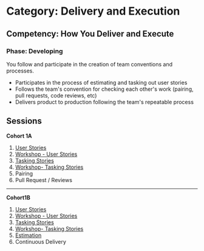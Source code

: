 # Category: Delivery and Execution
## Competency: How You Deliver and Execute
### Phase: Developing

You follow and participate in the creation of team conventions and processes.
- Participates in the process of estimating and tasking out user stories
- Follows the team's convention for checking each other's work (pairing, pull requests, code reviews, etc)
- Delivers product to production following the team's repeatable process

## Sessions

**Cohort 1A**
1. [User Stories](user_stories.md)
2. [Workshop - User Stories](user_stories_workshop.md)
3. [Tasking Stories](tasking_stories.md)
4. [Workshop- Tasking Stories](tasking_stories_workshop.md)
5. Pairing
6. Pull Request / Reviews
----
**Cohort1B**
1. [User Stories](user_stories.md)
2. [Workshop - User Stories](user_stories_workshop.md)
3. [Tasking Stories](tasking_stories.md)
4. [Workshop- Tasking Stories](tasking_stories_workshop.md)
5. [Estimation](https://strongmind0-my.sharepoint.com/:p:/g/personal/derek_neighbors_strongmind_com/EfjLc7jipDFBj6lQk2-N27sBYQNC7DMT6lhfDLOXXss7dw?e=mLTAx0)
6. Continuous Delivery

